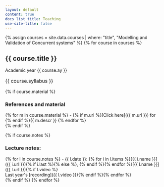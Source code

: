 ```yaml
---
layout: default
content: true
docs_list_title: Teaching
use-site-title: false
---
```


{% assign courses = site.data.courses | where: "title", "Modelling and Validation of Concurrent systems" %}
{% for course in courses %}

## <a id='{{ course.title }}'></a>{{ course.title }}
Academic year {{ course.ay }}
<p style="font-size:12pt">{{ course.syllabus }}</p>

{% if course.material %}
### References and material
<div markdown="1">
{% for m in course.material %}
- {% if m.url %}[Click here]({{ m.url }}) for {% endif %}{{ m.descr }} {% endfor %}
</div>
{% endif %}

{% if course.notes %}
### Lecture notes:
<div markdown="1">
{% for l in course.notes %}
- {{ l.date }}: {% for i in l.items %}[{{ i.name }}]({{ i.url }}){% if i.last %}{% else %}, {% endif %}{% endfor %}[{{ l.name }}]({{ l.url }}){% if l.video %}<br/>Last year's [recording]({{ l.video }}){% endif %}{% endfor %}
</div>
{% endif %}
{% endfor %}
